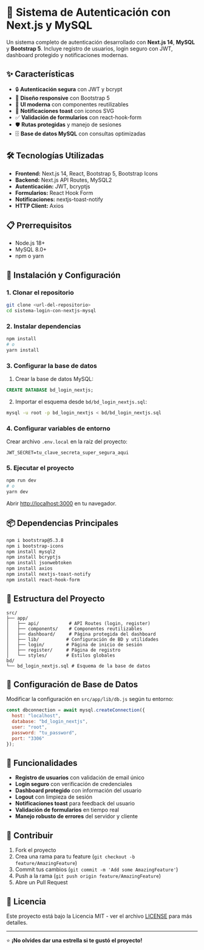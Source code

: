 # 🔐 Sistema de Autenticación con Next.js y MySQL

Un sistema completo de autenticación desarrollado con **Next.js 14**, **MySQL** y **Bootstrap 5**. Incluye registro de usuarios, login seguro con JWT, dashboard protegido y notificaciones modernas.

## ✨ Características

- 🔒 **Autenticación segura** con JWT y bcrypt
- 📱 **Diseño responsive** con Bootstrap 5
- 🎨 **UI moderna** con componentes reutilizables
- 🔔 **Notificaciones toast** con iconos SVG
- ✅ **Validación de formularios** con react-hook-form
- 🛡️ **Rutas protegidas** y manejo de sesiones
- 🗄️ **Base de datos MySQL** con consultas optimizadas

## 🛠️ Tecnologías Utilizadas

- **Frontend:** Next.js 14, React, Bootstrap 5, Bootstrap Icons
- **Backend:** Next.js API Routes, MySQL2
- **Autenticación:** JWT, bcryptjs
- **Formularios:** React Hook Form
- **Notificaciones:** nextjs-toast-notify
- **HTTP Client:** Axios

## 📋 Prerrequisitos

- Node.js 18+ 
- MySQL 8.0+
- npm o yarn

## 🚀 Instalación y Configuración

### 1. Clonar el repositorio
```bash
git clone <url-del-repositorio>
cd sistema-login-con-nextjs-mysql
```

### 2. Instalar dependencias
```bash
npm install
# o
yarn install
```

### 3. Configurar la base de datos
1. Crear la base de datos MySQL:
```sql
CREATE DATABASE bd_login_nextjs;
```

2. Importar el esquema desde `bd/bd_login_nextjs.sql`:
```bash
mysql -u root -p bd_login_nextjs < bd/bd_login_nextjs.sql
```

### 4. Configurar variables de entorno
Crear archivo `.env.local` en la raíz del proyecto:
```env
JWT_SECRET=tu_clave_secreta_super_segura_aqui
```

### 5. Ejecutar el proyecto
```bash
npm run dev
# o
yarn dev
```

Abrir [http://localhost:3000](http://localhost:3000) en tu navegador.

## 📦 Dependencias Principales

```bash
npm i bootstrap@5.3.8
npm i bootstrap-icons
npm install mysql2
npm install bcryptjs
npm install jsonwebtoken
npm install axios
npm install nextjs-toast-notify
npm install react-hook-form
```

## 📁 Estructura del Proyecto

```
src/
├── app/
│   ├── api/           # API Routes (login, register)
│   ├── components/    # Componentes reutilizables
│   ├── dashboard/     # Página protegida del dashboard
│   ├── lib/          # Configuración de BD y utilidades
│   ├── login/        # Página de inicio de sesión
│   ├── register/     # Página de registro
│   └── styles/       # Estilos globales
bd/
└── bd_login_nextjs.sql # Esquema de la base de datos
```

## 🔧 Configuración de Base de Datos

Modificar la configuración en `src/app/lib/db.js` según tu entorno:

```javascript
const dbconnection = await mysql.createConnection({
  host: "localhost",
  database: "bd_login_nextjs", 
  user: "root",
  password: "tu_password",
  port: "3306"
});
```

## 🎯 Funcionalidades

- **Registro de usuarios** con validación de email único
- **Login seguro** con verificación de credenciales
- **Dashboard protegido** con información del usuario
- **Logout** con limpieza de sesión
- **Notificaciones toast** para feedback del usuario
- **Validación de formularios** en tiempo real
- **Manejo robusto de errores** del servidor y cliente

## 🤝 Contribuir

1. Fork el proyecto
2. Crea una rama para tu feature (`git checkout -b feature/AmazingFeature`)
3. Commit tus cambios (`git commit -m 'Add some AmazingFeature'`)
4. Push a la rama (`git push origin feature/AmazingFeature`)
5. Abre un Pull Request

## 📄 Licencia

Este proyecto está bajo la Licencia MIT - ver el archivo [LICENSE](LICENSE) para más detalles.

---

⭐ **¡No olvides dar una estrella si te gustó el proyecto!**

